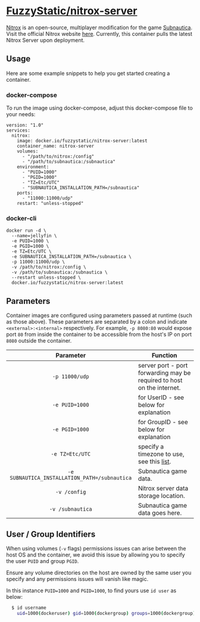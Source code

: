 # [FuzzyStatic/nitrox-server](https://github.com/FuzzyStatic/nitrox-server)

[Nitrox](https://github.com/SubnauticaNitrox/Nitrox) is an open-source, multiplayer modification for the game [Subnautica](https://unknownworlds.com/subnautica/). Visit the official Nitrox website [here](https://nitrox.rux.gg/download). Currently, this container pulls the latest Nitrox Server upon deployment.

## Usage

Here are some example snippets to help you get started creating a container.

### docker-compose

To run the image using docker-compose, adjust this docker-compose file to your needs:

```docker
version: "1.0"
services:
  nitrox:
    image: docker.io/fuzzystatic/nitrox-server:latest
    container_name: nitrox-server
    volumes:
      - "/path/to/nitrox:/config"
      - "/path/to/subnautica:/subnautica"
    environment:
      - "PUID=1000"
      - "PGID=1000"
      - "TZ=Etc/UTC"
      - "SUBNAUTICA_INSTALLATION_PATH=/subnautica"
    ports:
      - "11000:11000/udp"
    restart: "unless-stopped"
```

### docker-cli

```shell
docker run -d \
  --name=jellyfin \
  -e PUID=1000 \
  -e PGID=1000 \
  -e TZ=Etc/UTC \
  -e SUBNAUTICA_INSTALLATION_PATH=/subnautica \
  -p 11000:11000/udp \
  -v /path/to/nitrox:/config \
  -v /path/to/subnautica:/subnautica \
  --restart unless-stopped \
  docker.io/fuzzystatic/nitrox-server:latest
```

## Parameters

Container images are configured using parameters passed at runtime (such as those above). These parameters are separated by a colon and indicate `<external>:<internal>` respectively. For example, `-p 8080:80` would expose port `80` from inside the container to be accessible from the host's IP on port `8080` outside the container.

| Parameter | Function |
| :----: | --- |
| `-p 11000/udp` | server port - port forwarding may be required to host on the internet. |
| `-e PUID=1000` | for UserID - see below for explanation |
| `-e PGID=1000` | for GroupID - see below for explanation |
| `-e TZ=Etc/UTC` | specify a timezone to use, see this [list](https://en.wikipedia.org/wiki/List_of_tz_database_time_zones#List). |
| `-e SUBNAUTICA_INSTALLATION_PATH=/subnautica` | Subnautica game data. |
| `-v /config` | Nitrox server data storage location. |
| `-v /subnautica` | Subnautica game data goes here. |

## User / Group Identifiers

When using volumes (`-v` flags) permissions issues can arise between the host OS and the container, we avoid this issue by allowing you to specify the user `PUID` and group `PGID`.

Ensure any volume directories on the host are owned by the same user you specify and any permissions issues will vanish like magic.

In this instance `PUID=1000` and `PGID=1000`, to find yours use `id user` as below:

```bash
  $ id username
    uid=1000(dockeruser) gid=1000(dockergroup) groups=1000(dockergroup)
```
